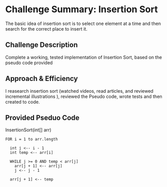 # Challenge Summary: Insertion Sort

The basic idea of insertion sort is to select one element at a time and then search for the correct place to insert it.

## Challenge Description

Complete a working, tested implementation of Insertion Sort, based on the pseudo code provided

## Approach & Efficiency

I reasearch insertion sort (watched videos, read articles, and reviewed incremental illustrations ), reviewed the Pseudo code, wrote tests and then created to code.

## Provided Pseduo Code 

  InsertionSort(int[] arr)
  
    FOR i = 1 to arr.length
    
      int j <-- i - 1
      int temp <-- arr[i]
      
      WHILE j >= 0 AND temp < arr[j]
        arr[j + 1] <-- arr[j]
        j <-- j - 1
        
      arr[j + 1] <-- temp
